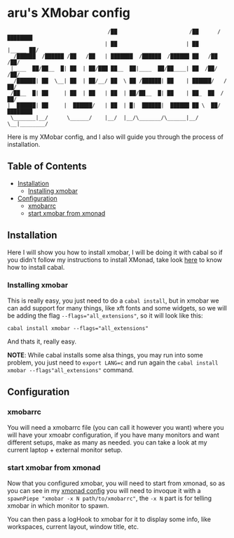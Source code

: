 # aru's XMobar config

```text
                                /██                       /██      /████████
                               | ██                      | ██     |_____ ██/
  /██████  /██████ /██   /██   | ███████  /██████  /██████ ██   /██    /██/
 |____  ██/██__  █| ██  | ██/███ ██__  ██|____  ██/██____| ██  /██/   /██/
  /██████| ██  \__| ██  | ██/__/ ██  \ ██ /██████| ██    | ██████/   /██/
 /██__  █| ██     | ██  | ██   | ██  | ██/██__  █| ██    | ██_  ██  /██/
|  ██████| ██     |  ██████/   | ██  | █|  ██████|  ██████ ██ \  ██/████████
 \_______|__/      \______/    |__/  |__/\_______/\______|__/  \__|________/

```

Here is my XMobar config, and I also will guide you through the process of
installation.

## Table of Contents

- [Installation](#installation)
  - [Installing xmobar](#installing-xmobar)
- [Configuration](#configuration)
  - [xmobarrc](#xmobarrc)
  - [start xmobar from xmonad](#start-xmobar-from-xmonad)

## Installation

Here I will show you how to install xmobar, I will be doing it with cabal so if
you didn't follow my instructions to install XMonad, take look
[here](../xmonad#installing-ghcup-cabal-and-more) to know how to install cabal.

### Installing xmobar

This is really easy, you just need to do a `cabal install`, but in xmobar we can
add support for many things, like xft fonts and some widgets, so we will be
adding the flag `--flags="all_extensions"`, so it will look like this:

```shell
cabal install xmobar --flags="all_extensions"
```

And thats it, really easy.

**NOTE**: While cabal installs some alsa things, you may run into some problem,
you just need to `export LANG=c` and run again the
`cabal install xmobar --flags"all_extensions"` command.

## Configuration

### xmobarrc

You will need a xmobarrc file (you can call it however you want) where you will
have your xmoabr configuration, if you have many monitors and want different
setups, make as many as needed. you can take a look at my current laptop +
external monitor setup.

### start xmobar from xmonad

Now that you configured xmobar, you will need to start from xmonad, so as you
can see in my [xmonad config](../xmonad/xmonad.hs) you will need to invoque it
with a `spawnPiepe "xmobar -x N path/to/xmobarrc"`, the `-x N` part is for
telling xmobar in which monitor to spawn.

You can then pass a logHook to xmobar for it to display some info, like
workspaces, current layout, window title, etc.
